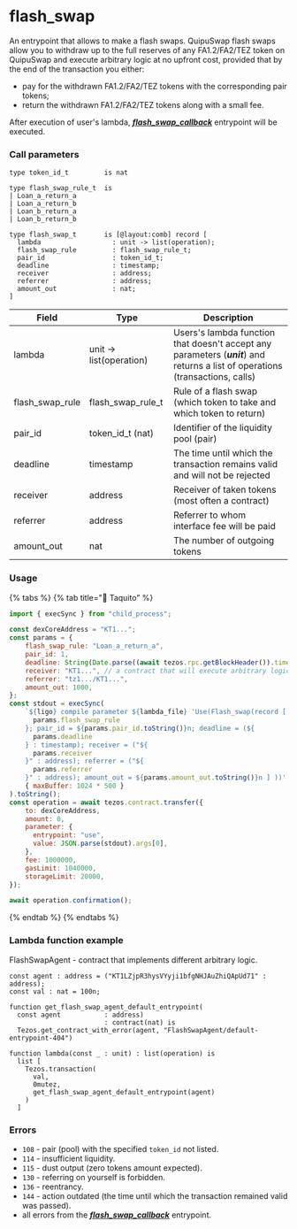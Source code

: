 # flash\_swap

An entrypoint that allows to make a flash swaps. QuipuSwap flash swaps allow you to withdraw up to the full reserves of any FA1.2/FA2/TEZ token on QuipuSwap and execute arbitrary logic at no upfront cost, provided that by the end of the transaction you either:

* pay for the withdrawn FA1.2/FA2/TEZ tokens with the corresponding pair tokens;
* return the withdrawn FA1.2/FA2/TEZ tokens along with a small fee.

After execution of user's lambda, [_**flash\_swap\_callback**_](../callbacks/flash\_swap\_callback.md) entrypoint will be executed.

### Call parameters

```pascaligo
type token_id_t         is nat

type flash_swap_rule_t  is
| Loan_a_return_a
| Loan_a_return_b
| Loan_b_return_a
| Loan_b_return_b

type flash_swap_t       is [@layout:comb] record [
  lambda                  : unit -> list(operation);
  flash_swap_rule         : flash_swap_rule_t;
  pair_id                 : token_id_t;
  deadline                : timestamp;
  receiver                : address;
  referrer                : address;
  amount_out              : nat;
]
```

| Field             | Type                    | Description                                                                                                                    |
| ----------------- | ----------------------- | ------------------------------------------------------------------------------------------------------------------------------ |
| lambda            | unit -> list(operation) | Users's lambda function that doesn't accept any parameters (_**unit**_) and returns a list of operations (transactions, calls) |
| flash\_swap\_rule | flash\_swap\_rule\_t    | Rule of a flash swap (which token to take and which token to return)                                                           |
| pair\_id          | token\_id\_t (nat)      | Identifier of the liquidity pool (pair)                                                                                        |
| deadline          | timestamp               | The time until which the transaction remains valid and will not be rejected                                                    |
| receiver          | address                 | Receiver of taken tokens (most often a contract)                                                                               |
| referrer          | address                 | Referrer to whom interface fee will be paid                                                                                    |
| amount\_out       | nat                     | The number of outgoing tokens                                                                                                  |

### Usage

{% tabs %}
{% tab title="🌮 Taquito" %}
```javascript
import { execSync } from "child_process";

const dexCoreAddress = "KT1...";
const params = {
    flash_swap_rule: "Loan_a_return_a",
    pair_id: 1,
    deadline: String(Date.parse((await tezos.rpc.getBlockHeader()).timestamp) / 1000 + 100),
    receiver: "KT1...", // a contract that will execute arbitrary logic or do smth with received tokens
    referrer: "tz1.../KT1...",
    amount_out: 1000,
};
const stdout = execSync(
    `${ligo} compile parameter ${lambda_file} 'Use(Flash_swap(record [ lambda = ${lambda_name}; flash_swap_rule = ${
      params.flash_swap_rule
    }; pair_id = ${params.pair_id.toString()}n; deadline = (${
      params.deadline
    } : timestamp); receiver = ("${
      params.receiver
    }" : address); referrer = ("${
      params.referrer
    }" : address); amount_out = ${params.amount_out.toString()}n ] ))' -p hangzhou --michelson-format json`,
    { maxBuffer: 1024 * 500 }
).toString();
const operation = await tezos.contract.transfer({
    to: dexCoreAddress,
    amount: 0,
    parameter: {
      entrypoint: "use",
      value: JSON.parse(stdout).args[0],
    },
    fee: 1000000,
    gasLimit: 1040000,
    storageLimit: 20000,
});

await operation.confirmation();
```
{% endtab %}
{% endtabs %}

### Lambda function example

FlashSwapAgent - contract that implements different arbitrary logic.

```pascaligo
const agent : address = ("KT1LZjpR3hysVYyji1bfgNHJAuZhiQApUd71" : address);
const val : nat = 100n;

function get_flash_swap_agent_default_entrypoint(
  const agent           : address)
                        : contract(nat) is
  Tezos.get_contract_with_error(agent, "FlashSwapAgent/default-entrypoint-404")

function lambda(const _ : unit) : list(operation) is
  list [
    Tezos.transaction(
      val,
      0mutez,
      get_flash_swap_agent_default_entrypoint(agent)
    )
  ]
```

### Errors

* `108` - pair (pool) with the specified `token_id` not listed.
* `114` - insufficient liquidity.
* `115` - dust output (zero tokens amount expected).
* `130` - referring on yourself is forbidden.
* `136` - reentrancy.
* `144` - action outdated (the time until which the transaction remained valid was passed).
* all errors from the [_**flash\_swap\_callback**_](../callbacks/flash\_swap\_callback.md) entrypoint.
